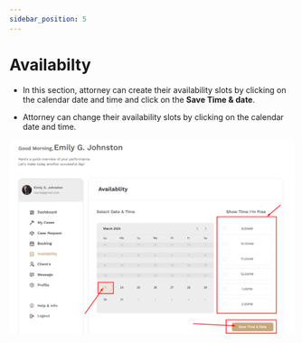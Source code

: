```yaml
---
sidebar_position: 5
---
```


# Availabilty

- In this section, attorney can create their availability slots  by clicking on the calendar date and time and click on the **Save Time & date**.

- Attorney can change their availability slots by clicking on the calendar date and time.

![availabilty](./img/1.png)